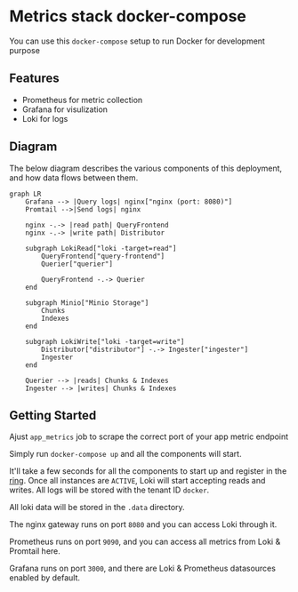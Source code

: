 # Metrics stack docker-compose

You can use this `docker-compose` setup to run Docker for development purpose

## Features

- Prometheus for metric collection
- Grafana for visulization
- Loki for logs

## Diagram

The below diagram describes the various components of this deployment, and how data flows between them.

```mermaid
graph LR
    Grafana --> |Query logs| nginx["nginx (port: 8080)"]
    Promtail -->|Send logs| nginx

    nginx -.-> |read path| QueryFrontend
    nginx -.-> |write path| Distributor

    subgraph LokiRead["loki -target=read"]
        QueryFrontend["query-frontend"]
        Querier["querier"]

        QueryFrontend -.-> Querier
    end

    subgraph Minio["Minio Storage"]
        Chunks
        Indexes
    end

    subgraph LokiWrite["loki -target=write"]
        Distributor["distributor"] -.-> Ingester["ingester"]
        Ingester
    end

    Querier --> |reads| Chunks & Indexes
    Ingester --> |writes| Chunks & Indexes
```

## Getting Started

Ajust `app_metrics` job to scrape the correct port of your app metric endpoint

Simply run `docker-compose up` and all the components will start.

It'll take a few seconds for all the components to start up and register in the [ring](http://localhost:8080/ring). Once all instances are `ACTIVE`, Loki will start accepting reads and writes. All logs will be stored with the tenant ID `docker`.

All loki data will be stored in the `.data` directory.

The nginx gateway runs on port `8080` and you can access Loki through it.

Prometheus runs on port `9090`, and you can access all metrics from Loki & Promtail here.

Grafana runs on port `3000`, and there are Loki & Prometheus datasources enabled by default.
